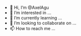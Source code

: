- 👋 Hi, I’m @AxelAgu
- 👀 I’m interested in ...
- 🌱 I’m currently learning ...
- 💞️ I’m looking to collaborate on ...
- 📫 How to reach me ...

<!---
AxelAgu/AxelAgu is a ✨ special ✨ repository because its `README.md` (this file) appears on your GitHub profile.
You can click the Preview link to take a look at your changes.
--->
